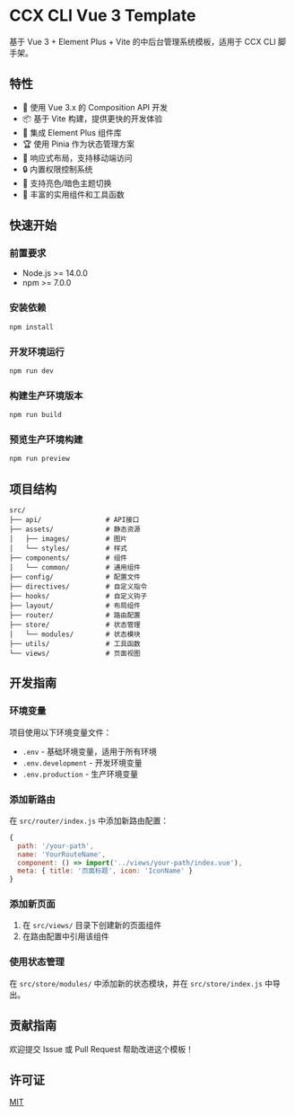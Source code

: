 # CCX CLI Vue 3 Template

基于 Vue 3 + Element Plus + Vite 的中后台管理系统模板，适用于 CCX CLI 脚手架。

## 特性

- 🚀 使用 Vue 3.x 的 Composition API 开发
- 📦 基于 Vite 构建，提供更快的开发体验
- 🎨 集成 Element Plus 组件库
- 🏆 使用 Pinia 作为状态管理方案
- 📱 响应式布局，支持移动端访问
- 🔒 内置权限控制系统
- 🌙 支持亮色/暗色主题切换
- 📝 丰富的实用组件和工具函数

## 快速开始

### 前置要求

- Node.js >= 14.0.0
- npm >= 7.0.0

### 安装依赖

```bash
npm install
```

### 开发环境运行

```bash
npm run dev
```

### 构建生产环境版本

```bash
npm run build
```

### 预览生产环境构建

```bash
npm run preview
```

## 项目结构

```
src/
├── api/                # API接口
├── assets/             # 静态资源
│   ├── images/         # 图片
│   └── styles/         # 样式
├── components/         # 组件
│   └── common/         # 通用组件
├── config/             # 配置文件
├── directives/         # 自定义指令
├── hooks/              # 自定义钩子
├── layout/             # 布局组件
├── router/             # 路由配置
├── store/              # 状态管理
│   └── modules/        # 状态模块
├── utils/              # 工具函数
└── views/              # 页面视图
```

## 开发指南

### 环境变量

项目使用以下环境变量文件：

- `.env` - 基础环境变量，适用于所有环境
- `.env.development` - 开发环境变量
- `.env.production` - 生产环境变量

### 添加新路由

在 `src/router/index.js` 中添加新路由配置：

```js
{
  path: '/your-path',
  name: 'YourRouteName',
  component: () => import('../views/your-path/index.vue'),
  meta: { title: '页面标题', icon: 'IconName' }
}
```

### 添加新页面

1. 在 `src/views/` 目录下创建新的页面组件
2. 在路由配置中引用该组件

### 使用状态管理

在 `src/store/modules/` 中添加新的状态模块，并在 `src/store/index.js` 中导出。

## 贡献指南

欢迎提交 Issue 或 Pull Request 帮助改进这个模板！

## 许可证

[MIT](LICENSE)
